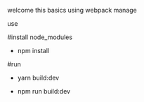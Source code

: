 welcome this basics using webpack manage

use

#install node_modules

- npm install 

#run 

- yarn build:dev

- npm run build:dev